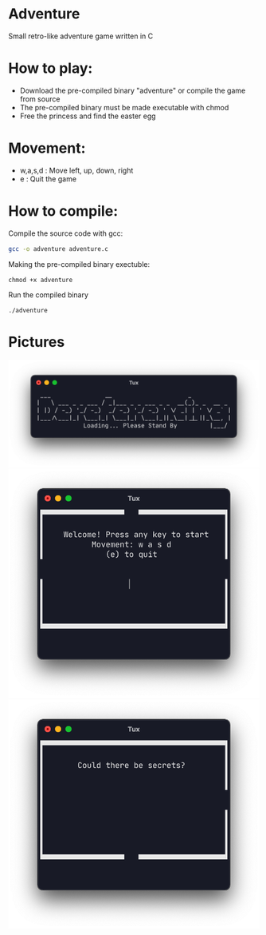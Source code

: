 # Adventure
Small retro-like adventure game written in C

# How to play:
- Download the pre-compiled binary "adventure" or compile the game from source
- The pre-compiled binary must be made executable with chmod
- Free the princess and find the easter egg

# Movement:
- w,a,s,d : Move left, up, down, right
- e : Quit the game

# How to compile:

Compile the source code with gcc:
```bash
gcc -o adventure adventure.c
```

Making the pre-compiled binary exectuble:
```
chmod +x adventure
```

Run the compiled binary
```
./adventure
```

# Pictures

![loading](loading.png)
![main](main.png)
![secret](secrets.png)
